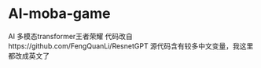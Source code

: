 # AI-moba-game
AI 多模态transformer王者荣耀
代码改自https://github.com/FengQuanLi/ResnetGPT
源代码含有较多中文变量，我这里都改成英文了
